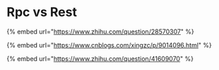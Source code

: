 # Rpc vs Rest

{% embed url="https://www.zhihu.com/question/28570307" %}

{% embed url="https://www.cnblogs.com/xingzc/p/9014096.html" %}

{% embed url="https://www.zhihu.com/question/41609070" %}




